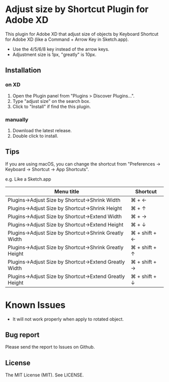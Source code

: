 # Adjust size by Shortcut Plugin for Adobe XD

This plugin for Adobe XD that adjust size of objects by Keyboard Shortcut for Adobe XD (like a Command + Arrow Key in Sketch.app).

- Use the 4/5/6/8 key instead of the arrow keys.
- Adjustment size is 1px, "greatly" is 10px.

## Installation

### on XD

1. Open the Plugin panel from "Plugins > Discover Plugins...".
2. Type "adjust size" on the search box.
3. Click to "Install" if find the this plugin.

### manually

1. Download the latest release.
1. Double click to install.

## Tips

If you are using macOS, you can change the shortcut from "Preferences -> Keyboard -> Shortcut -> App Shortcuts".

e.g. Like a Sketch.app

|Menu title|Shortcut|
|----|---------|
|Plugins->Adjust Size by Shortcut->Shrink Width|⌘ + ←|
|Plugins->Adjust Size by Shortcut->Shrink Height|⌘ + ↑|
|Plugins->Adjust Size by Shortcut->Extend Width|⌘ + →|
|Plugins->Adjust Size by Shortcut->Extend Height|⌘ + ↓|
|Plugins->Adjust Size by Shortcut->Shrink Greatly Width|⌘ + shift + ←|
|Plugins->Adjust Size by Shortcut->Shrink Greatly Height|⌘ + shift + ↑|
|Plugins->Adjust Size by Shortcut->Extend Greatly Width|⌘ + shift + →|
|Plugins->Adjust Size by Shortcut->Extend Greatly Height|⌘ + shift + ↓|

# Known Issues

- It will not work properly when apply to rotated object.

## Bug report

Please send the report to Issues on Github.

## License

The MIT License (MIT). See LICENSE.